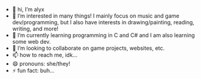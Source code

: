 - 👋 hi, I’m alyx
- 👀 I’m interested in many things! I mainly focus on music and game dev/programming, but I also have interests in drawing/painting, reading, writing, and more!
- 🌱 I’m currently learning programming in C and C# and I am also learning some web dev.
- 💞️ I’m looking to collaborate on game projects, websites, etc.
- 📫 how to reach me, idk...
- 😄 pronouns: she/they!
- ⚡ fun fact: buh...

<!---
alyx-cat44/alyx-cat44 is a ✨ special ✨ repository because its `README.md` (this file) appears on your GitHub profile.
You can click the Preview link to take a look at your changes.
--->
